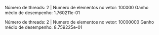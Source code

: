 Número de threads: 2 | Numero de elementos no vetor: 100000
Ganho médio de desempenho: 1.760211e-01

Número de threads: 2 | Numero de elementos no vetor: 10000000
Ganho médio de desempenho: 8.759225e-01

